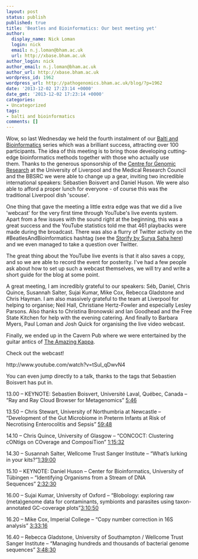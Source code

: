 ```yaml
---
layout: post
status: publish
published: true
title: 'Beatles and Bioinformatics: Our best meeting yet'
author:
  display_name: Nick Loman
  login: nick
  email: n.j.loman@bham.ac.uk
  url: http://xbase.bham.ac.uk
author_login: nick
author_email: n.j.loman@bham.ac.uk
author_url: http://xbase.bham.ac.uk
wordpress_id: 1962
wordpress_url: http://pathogenomics.bham.ac.uk/blog/?p=1962
date: '2013-12-02 17:23:14 +0000'
date_gmt: '2013-12-02 17:23:14 +0000'
categories:
- Uncategorized
tags:
- balti and bioinformatics
comments: []
---
```

<p>Wow, so last Wednesday we held the fourth instalment of our <a href="http://pathogenomics.bham.ac.uk/blog/tag/balti-and-bioinformatics/">Balti and Bioinformatics</a> series which was a brilliant success, attracting over 100 participants. The idea of this meeting is to bring those developing cutting-edge bioinformatics methods together with those who actually use them. Thanks to the generous sponsorship of the <a href="http://www.liv.ac.uk/genomic-research/">Centre for Genomic Research</a> at the University of Liverpool and the Medical Research Council and the BBSRC we were able to change up a gear, inviting two incredible international speakers: Sébastien Boisvert and Daniel Huson. We were also able to afford a proper lunch for everyone - of course this was the traditional Liverpool dish 'scouse'.</p>
<p>One thing that gave the meeting a little extra edge was that we did a live 'webcast' for the very first time through YouTube's live events system. Apart from a few issues with the sound right at the beginning, this was a great success and the YouTube statistics told me that 461 playbacks were made during the broadcast. There was also a flurry of Twitter activity on the #BeatlesAndBioinformatics hashtag (see the <a href="http://storify.com/sahasurya/beatles-and-bioinformatics-27th-november-2013?utm_content=buffer71135&amp;utm_source=buffer&amp;utm_medium=twitter&amp;utm_campaign=Buffer">Storify by Surya Saha here</a>) and we even managed to take a question over Twitter.</p>
<p>The great thing about the YouTube live events is that it also saves a copy, and so we are able to record the event for posterity. I've had a few people ask about how to set up such a webcast themselves, we will try and write a short guide for the blog at some point.</p>
<p>A great meeting, I am incredibly grateful to our speakers: Séb, Daniel, Chris Quince, Susannah Salter, Sujai Kumar, Mike Cox, Rebecca Gladstone and Chris Hayman. I am also massively grateful to the team at Liverpool for helping to organise; Neil Hall, Christiane Hertz-Fowler and especially Lesley Parsons. Also thanks to Christina Bronowski and Ian Goodhead and the Free State Kitchen for help with the evening catering. And finally to Barbara Myers, Paul Loman and Josh Quick for organising the live video webcast.</p>
<p>Finally, we ended up in the Cavern Pub where we were entertained by the guitar antics of <a href="http://www.amazingkappa.com/">The Amazing Kappa</a>.</p>
<p>Check out the webcast!</p>
<p>http://www.youtube.com/watch?v=tSul_qDwvN4</p>
<p>You can even jump directly to a talk, thanks to the tags that Sebastien Boisvert has put in.</p>
<p>13.00 – KEYNOTE: Sebastien Boisvert, Université Laval, Québec, Canada – “Ray and Ray Cloud Browser for Metagenomics” <a href="http://www.youtube.com/watch?v=tSul_qDwvN4&amp;t=5m46s" rel="nofollow">5:46</a></p>
<p>13.50 – Chris Stewart, University of Northumbria at Newcastle – “Development of the Gut Microbiome in Preterm Infants at Risk of Necrotising Enterocolitis and Sepsis” <a href="http://www.youtube.com/watch?v=tSul_qDwvN4&amp;t=59m48s" rel="nofollow">59:48</a></p>
<p>14.10 – Chris Quince, University of Glasgow – “CONCOCT: Clustering cONtigs on COverage and ComposiTion” <a href="http://www.youtube.com/watch?v=tSul_qDwvN4&amp;t=1h15m32s" rel="nofollow">1:15:32</a></p>
<p>14.30 – Susannah Salter, Wellcome Trust Sanger Institute – “What’s lurking in your kits?”<a href="http://www.youtube.com/watch?v=tSul_qDwvN4&amp;t=1h39m00s" rel="nofollow">1:39:00</a></p>
<p>15.10 – KEYNOTE: Daniel Huson – Center for Bioinformatics, University of Tübingen – “Identifying Organisms from a Stream of DNA Sequences” <a href="http://www.youtube.com/watch?v=tSul_qDwvN4&amp;t=2h32m30s" rel="nofollow">2:32:30</a></p>
<p>16.00 – Sujai Kumar, University of Oxford – “Blobology: exploring raw (meta)genome data for contaminants, symbionts and parasites using taxon-annotated GC-coverage plots”<a href="http://www.youtube.com/watch?v=tSul_qDwvN4&amp;t=3h10m50s" rel="nofollow">3:10:50</a></p>
<p>16.20 – Mike Cox, Imperial College – “Copy number correction in 16S analysis” <a href="http://www.youtube.com/watch?v=tSul_qDwvN4&amp;t=3h33m16s" rel="nofollow">3:33:16</a></p>
<p>16.40 – Rebecca Gladstone, University of Southampton / Wellcome Trust Sanger Institute – “Managing hundreds and thousands of bacterial genome sequences” <a href="http://www.youtube.com/watch?v=tSul_qDwvN4&amp;t=3h48m30s" rel="nofollow">3:48:30</a></p>
